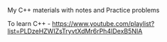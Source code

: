 My C++ materials with notes and Practice problems

To learn C++ - https://www.youtube.com/playlist?list=PLDzeHZWIZsTryvtXdMr6rPh4IDexB5NIA
